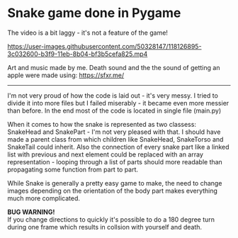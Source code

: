 # Snake game done in Pygame

The video is a bit laggy - it's not a feature of the game!

https://user-images.githubusercontent.com/50328147/118126895-3c032600-b3f9-11eb-8b04-bf3b5cefa825.mp4

Art and music made by me.
Death sound and the the sound of getting an apple were made using: https://sfxr.me/

----------

I'm not very proud of how the code is laid out - it's very messy. I tried to divide it into more files but I failed miserably - it became even more messier than before. In the end most of the code is located in single file (main.py)  

When it comes to how the snake is represented as two classess: SnakeHead and SnakePart - I'm not very pleased with that. I should have made a parent class from which children like SnakeHead, SnakeTorso and SnakeTail could inherit. Also the connection of every snake part like a linked list with previous and next element could be replaced with an array representation - looping through a list of parts should more readable than propagating some function from part to part.

While Snake is generally a pretty easy game to make, the need to change images depending on the orientation of the body part makes everything much more complicated. 

  
**BUG WARNING!**  
If you change directions to quickly it's possible to do a 180 degree turn during one frame which results in collsion with yourself and death.
